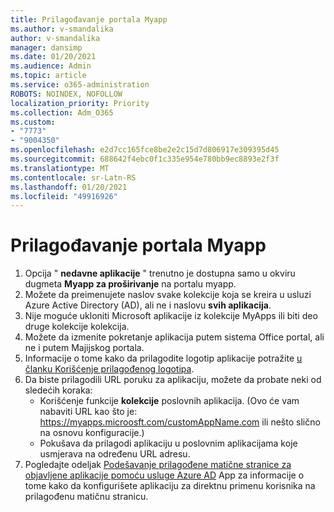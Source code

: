 ```yaml
---
title: Prilagođavanje portala Myapp
ms.author: v-smandalika
author: v-smandalika
manager: dansimp
ms.date: 01/20/2021
ms.audience: Admin
ms.topic: article
ms.service: o365-administration
ROBOTS: NOINDEX, NOFOLLOW
localization_priority: Priority
ms.collection: Adm_O365
ms.custom:
- "7773"
- "9004350"
ms.openlocfilehash: e2d7cc165fce8be2e2c15d7d806917e309395d45
ms.sourcegitcommit: 688642f4ebc0f1c335e954e780bb9ec8893e2f3f
ms.translationtype: MT
ms.contentlocale: sr-Latn-RS
ms.lasthandoff: 01/20/2021
ms.locfileid: "49916926"
---
```

# <a name="customize-myapps-portal"></a>Prilagođavanje portala Myapp

1. Opcija " **nedavne aplikacije** " trenutno je dostupna samo u okviru dugmeta **Myapp za proširivanje** na portalu myapp.
2. Možete da preimenujete naslov svake kolekcije koja se kreira u usluzi Azure Active Directory (AD), ali ne i naslovu **svih aplikacija**.
3. Nije moguće ukloniti Microsoft aplikacije iz kolekcije MyApps ili biti deo druge kolekcije kolekcija.
4. Možete da izmenite pokretanje aplikacija putem sistema Office portal, ali ne i putem Majijskog portala.
5. Informacije o tome kako da prilagodite logotip aplikacije potražite [u članku Korišćenje prilagođenog logotipa](https://docs.microsoft.com/azure/active-directory/manage-apps/add-application-portal-configure#use-a-custom-logo).
6. Da biste prilagodili URL poruku za aplikaciju, možete da probate neki od sledećih koraka:
    - Korišćenje funkcije **kolekcije** poslovnih aplikacija. (Ovo će vam nabaviti URL kao što je: https://myapps.microosft.com/customAppName.com ili nešto slično na osnovu konfiguracije.)
    - Pokušava da prilagodi aplikaciju u poslovnim aplikacijama koje usmjerava na određenu URL adresu.
7. Pogledajte odeljak [Podešavanje prilagođene matične stranice za objavljene aplikacije pomoću usluge Azure AD](https://docs.microsoft.com/azure/active-directory/manage-apps/application-proxy-configure-custom-home-page) App za informacije o tome kako da konfigurišete aplikaciju za direktnu primenu korisnika na prilagođenu matičnu stranicu.
